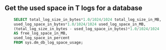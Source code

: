## Get the used space in T logs for a database
```sql
    SELECT total_log_size_in_bytes*1.0/1024/1024 total_log_size_in_MB,
	used_log_space_in_bytes*1.0/1024/1024 used_log_space_in_MB,
	(total_log_size_in_bytes - used_log_space_in_bytes)*1.0/1024/1024
	AS free_log_space_in_MB,
	used_log_space_in_percent
    FROM sys.dm_db_log_space_usage;
```